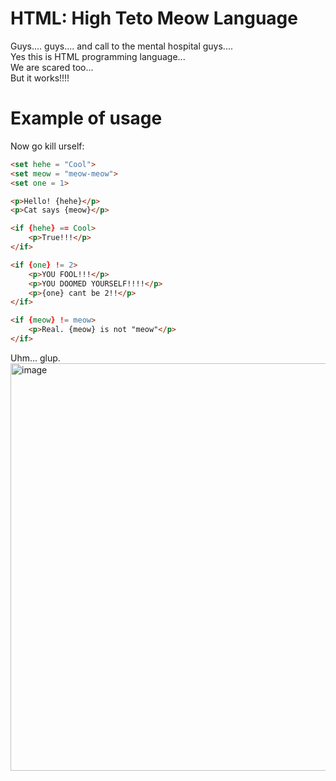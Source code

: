 # HTML: High Teto Meow Language
Guys.... guys.... and call to the mental hospital guys....</br>
Yes this is HTML programming language...</br>
We are scared too...</br>
But it works!!!!

# Example of usage
Now go kill urself:</br>
```html
<set hehe = "Cool">
<set meow = "meow-meow">
<set one = 1>

<p>Hello! {hehe}</p>
<p>Cat says {meow}</p>

<if {hehe} == Cool>
    <p>True!!!</p>
</if>

<if {one} != 2>
    <p>YOU FOOL!!!</p>
    <p>YOU DOOMED YOURSELF!!!!</p>
    <p>{one} cant be 2!!</p>
</if>

<if {meow} != meow>
    <p>Real. {meow} is not "meow"</p>
</if>
```
Uhm... glup.
<img width="680" height="652" alt="image" src="https://github.com/user-attachments/assets/abfa621c-63d5-4916-9117-e64161d6615b" />
